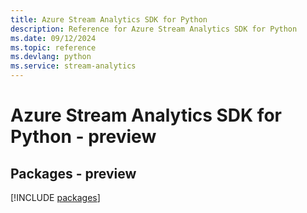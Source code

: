 ```yaml
---
title: Azure Stream Analytics SDK for Python
description: Reference for Azure Stream Analytics SDK for Python
ms.date: 09/12/2024
ms.topic: reference
ms.devlang: python
ms.service: stream-analytics
---
```

# Azure Stream Analytics SDK for Python - preview
## Packages - preview
[!INCLUDE [packages](stream-analytics-index.md)]